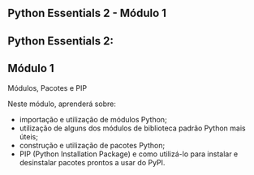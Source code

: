 ## Python Essentials 2 - Módulo 1

## Python Essentials 2:
## Módulo 1

Módulos, Pacotes e PIP

Neste módulo, aprenderá sobre:

* importação e utilização de módulos Python;
* utilização de alguns dos módulos de biblioteca padrão Python mais úteis;
* construção e utilização de pacotes Python;
* PIP (Python Installation Package) e como utilizá-lo para instalar e desinstalar pacotes prontos a usar do PyPI.